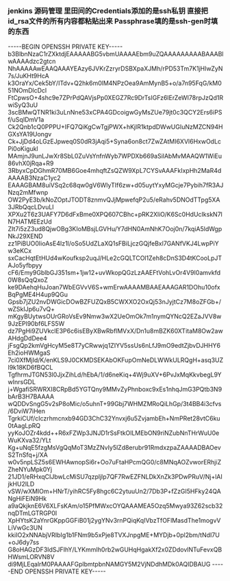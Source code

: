### jenkins 源码管理 里田间的Credentials添加的是ssh私钥 直接把id_rsa文件的所有内容都粘贴出来 Passphrase填的是ssh-gen时填的东西
-----BEGIN OPENSSH PRIVATE KEY-----
b3BlbnNzaC1rZXktdjEAAAAABG5vbmUAAAAEbm9uZQAAAAAAAAABAAABlwAAAAdzc2gtcn
NhAAAAAwEAAQAAAYEAzy6JVKrZzryrDSBXpaXJMh/rPD53Tm7K1jHIwZyN7s/JuKHt9HcA
k3OraYx/Cek5bY/ITdv+Q2hk6m0lM4NPzOea9AmMynB5+o/a7n95FqG/kM051NOmDlcDcl
FtCpwsO+4shc9e7ZPrPdQAVjsPp0XEGZ7Rc9DrTsIGFz6lErZeWI78rpJzQd1RwiSyQ3uU
3scBMwQTNR1ki3uLnNne53xCPA4GDcoigwGyMsZUe79jt0c3QCY2Ers6iPSf/uSqIDmV1a
Ck2Qnb1cQ0PPPU+IFQ7QiKgCwTgjPWX+hKjlR1ktpdDWwUGIuNzMZCN94HGXsYA19Uongv
Ck+JjDd4oLGzEJpweq0S0dR3jAqi5+Syna6on8ct7ZwZAtMI6XVl6HxwOdLcPi0oKigukl
MAmjnJ9unLJwXr8SbL0ZuVsYnfnWyb7WPDXb669aSilAbMvMAAQW1WiEu86vhX0jRqa+R9
3RbyxCpDGhmR70MB6Goe4mhqftZsQZW9XpL7CYSvAAAFkIxpHh2MaR4dAAAAB3NzaC1yc2
EAAAGBAM8uiVSq2c68qw0gV6WlyTIf6zw+d05uytYxyMGcje7Pybih7fR3AJNzq2mMfwnp
OW2PyE3b/kNoZOptJTODT8znmvQJjMpwefqP2u5/eRahv5DNOdTTpg5XA3JRbQqcLDvuLI
XPXu2T6z3UAFY7D6dFxBme0XPQ607CBhc+pRK2XliO/K6Sc0HdUcIkskN7lN7HATMEEzUd
ZIt7i5zZ3ud8QjwOBg3KIoMBsjLGVHu/Y7dHN0AmNhK7Ooj0n/7kqiA5ldWgpNkJ29XEND
zz1PiBUO0IioAsE4Iz1l/oSo5UdZLaXQ1sFBiLjczGQjfeBxl7GANfVKJ4LwpPiYw3eKCx
sxCacHqtEtHUd4wKoufksp2uqJ/HLe2cGQLTCOl1Zeh8cDnS3D4tKCooLpJTAJo5yfbpyy
cF6/Emy9GblbGJ351sm+1jw12+uvWkopQGzLzAAEFtVohLvOr4V9I0amvkfd0W8sQqQxoZ
ke9DAehqHuJoan7WbEGVvV6S+wmErwAAAAMBAAEAAAGAR1DOhu10ofxBqPgME4H4up9QGu
Gpsb7jZU2nvDWGicDOwBZFUZQxB5CWXXO2OxQj53nJyjtCz7M8oZFGb+/wZSkIJp6u7vQ+
mKgyBUytwsOUrGRoVsEv9Nmw3wX2UeOmOk7m1nymQYNcQ2EZaJVV8w9JzEPl90bf6LFS5W
dz7PgHi9ZUVkclE3P6c6isEByXBwRbflMVxX/Dn1u8mBZK60XTitaM8Ow2awAHdgDdDee4
jFsgQp2kmVgHcyM5e8T7yCRwwjq1ZIYV5ssUs6nLfJ9mO9edtZjbvDJHHY6Eh2ioHWMgaS
7ci0XfMjId/K/enKLS9J0CKMDSEKAbOKFupOmNeDLWWkULRQgH+asq3UZl9k18KD6fBQCL
TgfhrmJTGN53I0JjxZihLd/hEbA/1/d6neKiq+4Wj9uXV+6PvJxMqKkvbegL9YwInrsGDL
j+WgafiSRWRXI8CRpBd5YGTQny9MMvZyPhnboxc9xEs1nhqJmG3PQtb3N9bArB3H7BAAAA
wQDDvSngG5v2sP8oMic/o5uhnT+99Gbj7WHMZMRoQiLhGp/3t4BB4i3cfvs/6DviW7iHen
TgrkiCUf/cIczrhmcnxb94GD3ChC32Ynvxj6u5ZvjambEh+NmPRet28vtC6ku0tAagLpRQ
yyKoJOZr4kdd++R6xFZWp3JNJD1rSsFtkOlLMEbON9riNZubNnTHrWuU0eWuKXva32/YLt
Kg+uNqE5fzgMsVgQqMoT3MzZNvIy5lZd8erubr91RmdxzpaZAAAADBAOevS2TnSfq+j/XA
w0v5npLSZ5s6EWHAwnopSi6r+Oo7uFtaHPcmQG0/c8MNqAOZvworERhjiZZheNYuMpk0Yj
21JD1/eRHxqCIJbwLcMiSU7qzpljlp7QF7RwEZFNLDkXnZk3PDwPRuV/Nj+lAIjkHU2lLD
vSW/wXMIOm+HNrT/yihRC5Fy8hgc6C2ytuuUn2/7Db3P+fZzGI5HFky24QANgHiFEiN9Hk
a9aQkjknE6V6XLFsKAm/o15PfMWxcOYQAAAMEA5Ozq5Mwya93Z62scb32nqDTmLGTRGP0I
XpHYtsK2aYnrGKppGGFiB01j2ygYNv3rnPQiqKqIVbzTfOFlMasdThe1mogvVLiVwGc3UN
kkiIO2xNNAbjVRIbIg1b1FNm9b5xPje8TVXJnpgME+MYDjb+0pl2bm/tNdI7U+oJ6dy7ss
G8oHAGzDF3IdSJFIhY/LYKmmIh0rb2wGUHqHgakXf2x0ZDdovlNTuFevxQBHWsmLORVN8V
di9MjLEqalrM0PAAAAFGplbmtpbnNAMGY5M2VjNDdhMDk0AQIDBAUG
-----END OPENSSH PRIVATE KEY-----

